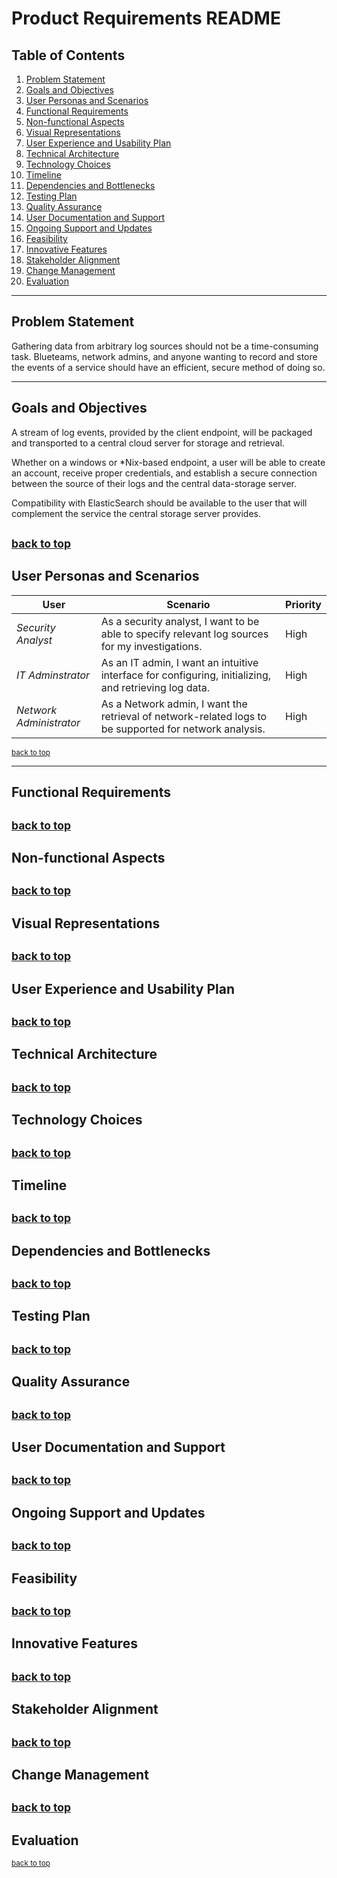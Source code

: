 # Product Requirements README

## Table of Contents

1. [Problem Statement](#problem-statement)
2. [Goals and Objectives](#goals-and-objectives)
3. [User Personas and Scenarios](#user-personas-and-scenarios)
4. [Functional Requirements](#functional-requirements)
5. [Non-functional Aspects](#non-functional-aspects)
6. [Visual Representations](#visual-representations)
7. [User Experience and Usability Plan](#user-experience-and-usability-plan)
8. [Technical Architecture](#technical-architecture)
9. [Technology Choices](#technology-choices)
10. [Timeline](#timeline)
11. [Dependencies and Bottlenecks](#dependencies-and-bottlenecks)
12. [Testing Plan](#testing-plan)
13. [Quality Assurance](#quality-assurance)
14. [User Documentation and Support](#user-documentation-and-support)
15. [Ongoing Support and Updates](#ongoing-support-and-updates)
16. [Feasibility](#feasibility)
17. [Innovative Features](#innovative-features)
18. [Stakeholder Alignment](#stakeholder-alignment)
19. [Change Management](#change-management)
20. [Evaluation](#evaluation)

---

## Problem Statement

Gathering data from arbitrary log sources should not be a time-consuming task.
Blueteams, network admins, and anyone wanting to record and store the events 
of a service should have an efficient, secure method of doing so.

---

## Goals and Objectives

A stream of log events, provided by the client endpoint, will be packaged and
transported to a central cloud server for storage and retrieval. 

Whether on a windows or \*Nix-based endpoint, a user will be able to create an
account, receive proper credentials, and establish a secure connection between
the source of their logs and the central data-storage server.

Compatibility with ElasticSearch should be available to the user that will
complement the service the central storage server provides.


<a href="#table-of-contents" style="font-size: smaller;">back to top</a>
---

## User Personas and Scenarios
| **User**           | **Scenario** | **Priority** |
|--------------------|--------------|--------------|
| *Security Analyst* | As a security analyst, I want to be able to specify relevant log sources for my investigations. |  High   |
| *IT Adminstrator*  | As an IT admin, I want an intuitive interface for configuring, initializing, and retrieving log data. | High | 
| *Network Administrator* | As a Network admin, I want the retrieval of network-related logs to be supported for network analysis. | High |


<a href="#table-of-contents" style="font-size: smaller;">back to top</a>

---

## Functional Requirements


<a href="#table-of-contents" style="font-size: smaller;">back to top</a>
---

## Non-functional Aspects


<a href="#table-of-contents" style="font-size: smaller;">back to top</a>
---

## Visual Representations


<a href="#table-of-contents" style="font-size: smaller;">back to top</a>
---

## User Experience and Usability Plan


<a href="#table-of-contents" style="font-size: smaller;">back to top</a>
---

## Technical Architecture


<a href="#table-of-contents" style="font-size: smaller;">back to top</a>
---

## Technology Choices


<a href="#table-of-contents" style="font-size: smaller;">back to top</a>
---

## Timeline


<a href="#table-of-contents" style="font-size: smaller;">back to top</a>
---


## Dependencies and Bottlenecks


<a href="#table-of-contents" style="font-size: smaller;">back to top</a>
---

## Testing Plan


<a href="#table-of-contents" style="font-size: smaller;">back to top</a>
---

## Quality Assurance


<a href="#table-of-contents" style="font-size: smaller;">back to top</a>
---

## User Documentation and Support


<a href="#table-of-contents" style="font-size: smaller;">back to top</a>
---

## Ongoing Support and Updates


<a href="#table-of-contents" style="font-size: smaller;">back to top</a>
---

## Feasibility


<a href="#table-of-contents" style="font-size: smaller;">back to top</a>
---

## Innovative Features


<a href="#table-of-contents" style="font-size: smaller;">back to top</a>
---

## Stakeholder Alignment

<a href="#table-of-contents" style="font-size: smaller;">back to top</a>
---

## Change Management

<a href="#table-of-contents" style="font-size: smaller;">back to top</a>
---

## Evaluation

<a href="#table-of-contents" style="font-size: smaller;">back to top</a>

